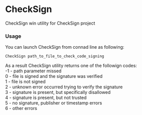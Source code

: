 # CheckSign #

CheckSign win utility for CheckSign project

### Usage
You can launch CheckSign from connad line as following:

`CheckSign path_to_file_to_check_code_signing`

As a result CheckSign utility returns one of the followign codes: <br>
-1 - path parameter missed <br>
 0 - file is signed and the signature was verified <br>
 1 - file is not signed <br>
 2 - unknown error occurred trying to verify the signature <br>
 3 - signature is present, but specifically disallowed <br>
 4 - signature is present, but not trusted <br>
 5 - no signature, publisher or timestamp errors <br>
 6 - other errors <br>